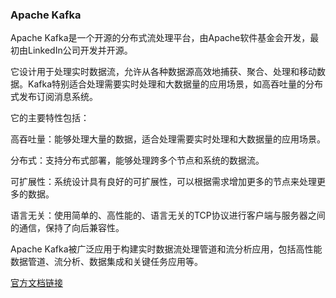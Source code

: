 ### Apache Kafka

Apache Kafka是一个开源的分布式流处理平台，‌由Apache软件基金会开发，‌最初由LinkedIn公司开发并开源。‌

它设计用于处理实时数据流，‌允许从各种数据源高效地捕获、‌聚合、‌处理和移动数据。‌Kafka特别适合处理需要实时处理和大数据量的应用场景，‌如高吞吐量的分布式发布订阅消息系统。‌

它的主要特性包括：‌

高吞吐量：‌能够处理大量的数据，‌适合处理需要实时处理和大数据量的应用场景。‌

分布式：‌支持分布式部署，‌能够处理跨多个节点和系统的数据流。‌

可扩展性：‌系统设计具有良好的可扩展性，‌可以根据需求增加更多的节点来处理更多的数据。‌

语言无关：‌使用简单的、‌高性能的、‌语言无关的TCP协议进行客户端与服务器之间的通信，‌保持了向后兼容性。‌


Apache Kafka被广泛应用于构建实时数据流处理管道和流分析应用，‌包括高性能数据管道、‌流分析、‌数据集成和关键任务应用等。


[官方文档链接](https://kafka.apache.org/documentation/)